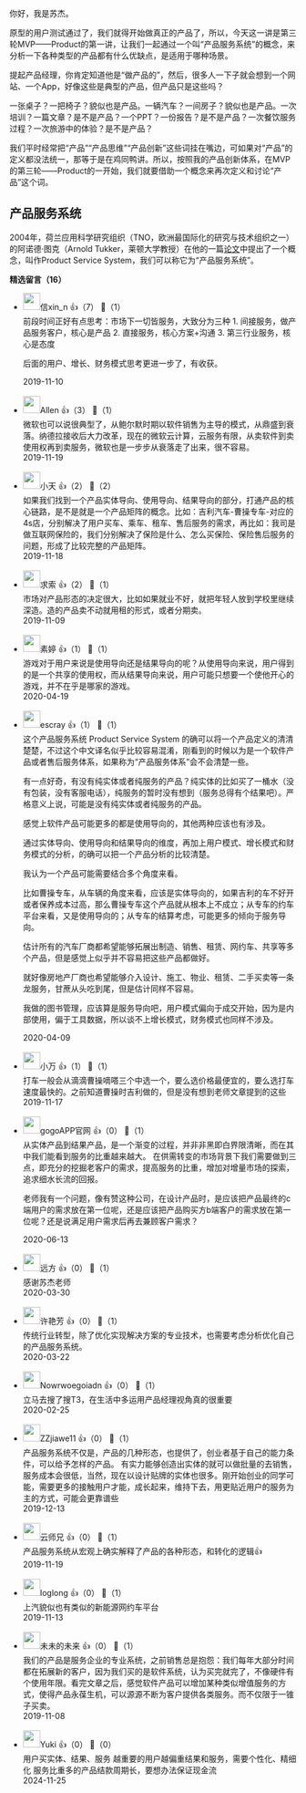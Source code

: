 你好，我是苏杰。

原型的用户测试通过了，我们就得开始做真正的产品了，所以，今天这一讲是第三轮MVP——Product的第一讲，让我们一起通过一个叫“产品服务系统”的概念，来分析一下各种类型的产品都有什么优缺点，是适用于哪种场景。

提起产品经理，你肯定知道他是“做产品的”，然后，很多人一下子就会想到一个网站、一个App，好像这些是典型的产品，但产品只是这些吗？

一张桌子？一把椅子？貌似也是产品。一辆汽车？一间房子？貌似也是产品。一次培训？一篇文章？是不是产品？一个PPT？一份报告？是不是产品？一次餐饮服务过程？一次旅游中的体验？是不是产品？

我们平时经常把“产品”“产品思维”“产品创新”这些词挂在嘴边，可如果对“产品”的定义都没法统一，那等于是在鸡同鸭讲。所以，按照我的产品创新体系，在MVP的第三轮——Product的一开始，我们就要借助一个概念来再次定义和讨论“产品”这个词。

## 产品服务系统

2004年，荷兰应用科学研究组织（TNO，欧洲最国际化的研究与技术组织之一）的阿诺德·图克（Arnold Tukker，莱顿大学教授）在他的一篇[论文](http://xueshu.baidu.com/usercenter/paper/show?paperid=38fb84a9e4bf78625bbfe588226ac4a1&site=xueshu_se)中提出了一个概念，叫作Product Service System，我们可以称它为“产品服务系统”。
<div><strong>精选留言（16）</strong></div><ul>
<li><img src="https://static001.geekbang.org/account/avatar/00/11/6b/6a/798232a8.jpg" width="30px"><span>信xin_n</span> 👍（7） 💬（1）<div>前段时间正好有点思考：市场下一切皆服务，大致分为三种
1. 间接服务，做产品服务客户，核心是产品
2. 直接服务，核心方案+沟通
3. 第三行业服务，核心是态度

后面的用户、增长、财务模式思考更进一步了，有收获。
</div>2019-11-10</li><br/><li><img src="https://static001.geekbang.org/account/avatar/00/11/d3/89/fcf95d32.jpg" width="30px"><span>Allen</span> 👍（3） 💬（1）<div>微软也可以说很典型了，从鲍尔默时期以软件销售为主导的模式，从鼎盛到衰落。纳德拉接收后大力改革，现在的微软云计算，云服务有限，从卖软件到卖使用权再到卖服务，微软也是一步步从衰落走了出来，很不容易。</div>2019-11-19</li><br/><li><img src="https://static001.geekbang.org/account/avatar/00/1a/13/40/8898544a.jpg" width="30px"><span>小天</span> 👍（2） 💬（2）<div>如果我们找到一个产品实体导向、使用导向、结果导向的部分，打通产品的核心链路，是不是就是一个产品矩阵的概念。比如：吉利汽车-曹操专车-对应的4s店，分别解决了用户买车、乘车、租车、售后服务的需求，再比如：我司是做互联网保险的，我们分别解决了保险是什么、怎么买保险、保险售后服务的问题，形成了比较完整的产品矩阵。</div>2019-11-18</li><br/><li><img src="https://static001.geekbang.org/account/avatar/00/10/fa/7d/e9a1ebcb.jpg" width="30px"><span>求索</span> 👍（2） 💬（1）<div>市场对产品形态的决定很大，比如如果就业不好，就把年轻人放到学校里继续深造。造的产品卖不动就用租的形式，或者分期卖。</div>2019-11-09</li><br/><li><img src="https://static001.geekbang.org/account/avatar/00/1d/ee/7b/f43a7728.jpg" width="30px"><span>素婷</span> 👍（1） 💬（1）<div>游戏对于用户来说是使用导向还是结果导向的呢？从使用导向来说，用户得到的是一个共享的使用权，而从结果导向来说，用户可能只想要一个使他开心的游戏，并不在乎是哪家的游戏。</div>2020-04-19</li><br/><li><img src="https://static001.geekbang.org/account/avatar/00/0f/92/6d/becd841a.jpg" width="30px"><span>escray</span> 👍（1） 💬（1）<div>这个产品服务系统  Product Service System  的确可以将一个产品定义的清清楚楚，不过这个中文译名似乎比较容易混淆，刚看到的时候以为是一个软件产品或者售后服务体系，如果称为“产品服务体系”会不会清楚一些。

有一点好奇，有没有纯实体或者纯服务的产品？纯实体的比如买了一桶水（没有包装，没有客服电话），纯服务的暂时没有想到（服务总得有个结果吧）。严格意义上说，可能是没有纯实体或者纯服务的产品。

感觉上软件产品可能更多的都是使用导向的，其他两种应该也有涉及。

通过实体导向、使用导向和结果导向的维度，再加上用户模式、增长模式和财务模式的分析，的确可以把一个产品分析的比较清楚。

我认为一个产品可能需要结合多个角度来看。

比如曹操专车，从车辆的角度来看，应该是实体导向的，如果吉利的车不好开或者保养成本过高，那么曹操专车这个产品就从根本上不成立；从专车的约车平台来看，又是使用导向的；从专车的结算考虑，可能更多的倾向于服务导向。

估计所有的汽车厂商都希望能够拓展出制造、销售、租赁、网约车、共享等多个产品，但是感觉上似乎并不容易把这些产品都做好。

就好像房地产厂商也希望能够介入设计、施工、物业、租赁、二手买卖等一条龙服务，甘蔗从头吃到尾，但是估计同样不容易。

我做的图书管理，应该算是服务导向吧，用户模式偏向于成交开始，因为是内部使用，偏于工具数据，所以谈不上增长模式，财务模式也同样不涉及。</div>2020-04-09</li><br/><li><img src="https://static001.geekbang.org/account/avatar/00/0f/be/46/9c421340.jpg" width="30px"><span>小万</span> 👍（1） 💬（1）<div>打车一般会从滴滴曹操嘀嗒三个中选一个，要么选价格最便宜的，要么选打车速度最快的。之前知道曹操时吉利做的，但是没有想到老师文章提到的这些</div>2019-11-17</li><br/><li><img src="https://static001.geekbang.org/account/avatar/00/1e/6e/82/293da3e8.jpg" width="30px"><span>gogoAPP官网</span> 👍（0） 💬（1）<div>从实体产品到结果产品，是一个渐变的过程，并非非黑即白界限清晰，而在其中我们能看到服务的比重越来越大。
在供需转变的市场背景下我们需要做到三点，即充分的挖掘老客户的需求，提高服务的比重，增加对增量市场的探索，追求细水长流的回报。

老师我有一个问题，像有赞这种公司，在设计产品时，是应该把产品最终的c端用户的需求放在第一位呢，还是应该把产品购买方b端客户的需求放在第一位呢？还是说满足用户需求后再去兼顾客户需求？</div>2020-06-13</li><br/><li><img src="https://static001.geekbang.org/account/avatar/00/1d/3d/bc/e94edeea.jpg" width="30px"><span>远方</span> 👍（0） 💬（1）<div>感谢苏杰老师</div>2020-03-30</li><br/><li><img src="" width="30px"><span>许艳芳</span> 👍（0） 💬（1）<div>传统行业转型，除了优化实现解决方案的专业技术，也需要考虑分析优化自己的产品服务系统。</div>2020-03-22</li><br/><li><img src="https://static001.geekbang.org/account/avatar/00/1c/ae/8b/015267c0.jpg" width="30px"><span>Nowrwoegoiadn</span> 👍（0） 💬（1）<div>立马去搜了搜T3，在生活中多运用产品经理视角真的很重要</div>2020-02-25</li><br/><li><img src="https://static001.geekbang.org/account/avatar/00/1b/0a/27/81af5adc.jpg" width="30px"><span>ZZjiawe11</span> 👍（0） 💬（1）<div>产品服务系统不仅是，产品的几种形态，也提供了，创业者基于自己的能力条件，可以给予怎样的产品。
有实力能够创造出实体的就可以做批量的去销售，服务成本会很低，当然，现在以设计贴牌的实体也很多。刚开始创业的同学可能，需要更多的接触用户才能，成长起来，维持下去，用更贴近用户的服务为主的方式，可能会更靠谱些</div>2019-12-13</li><br/><li><img src="https://static001.geekbang.org/account/avatar/00/12/66/11/f7408e3e.jpg" width="30px"><span>云师兄</span> 👍（0） 💬（1）<div>产品服务系统从宏观上确实解释了产品的各种形态，和转化的逻辑👍</div>2019-11-19</li><br/><li><img src="https://static001.geekbang.org/account/avatar/00/0f/a5/89/5d4d82a7.jpg" width="30px"><span>loglong</span> 👍（0） 💬（1）<div>上汽貌似也有类似的新能源网约车平台</div>2019-11-13</li><br/><li><img src="https://static001.geekbang.org/account/avatar/00/11/0c/54/b829b6cc.jpg" width="30px"><span>未未的未来</span> 👍（0） 💬（1）<div>我们的产品是服务企业的专业系统，之前销售总是抱怨：我们每年大部分时间都在拓展新的客户，因为我们买的是软件系统，认为买完就完了，不像硬件有个使用年限。看完文章之后，感觉软件产品可以增加某种类似增值服务的方式，使得产品永葆生机，可以源源不断为客户提供各类服务。而不仅限于一锥子买卖。</div>2019-11-08</li><br/><li><img src="" width="30px"><span>Yuki</span> 👍（0） 💬（0）<div>用户买实体、结果、服务
越重要的用户越偏重结果和服务，需要个性化、精细化
服务比重多的产品结款周期长，要想办法保证现金流</div>2024-11-25</li><br/>
</ul>